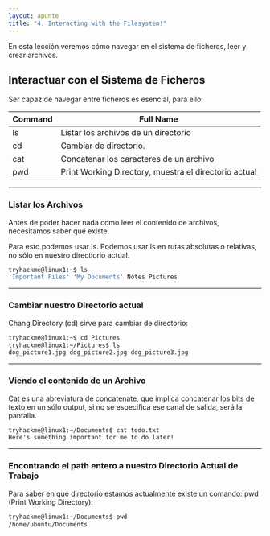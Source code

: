 ```yaml
---
layout: apunte
title: "4. Interacting with the Filesystem!"
---
```


En esta lección veremos cómo navegar en el sistema de ficheros, leer y crear archivos.

<h2>Interactuar con el Sistema de Ficheros</h2>
Ser capaz de navegar entre ficheros es esencial, para ello:

| Command | Full Name                                             |
| ------- | ----------------------------------------------------- |
| ls      | Listar los archivos de un directorio                  |
| cd      | Cambiar de directorio.                                |
| cat     | Concatenar los caracteres de un archivo               |
| pwd     | Print Working Directory, muestra el directorio actual |

-----------------
<h3>Listar los Archivos</h3>
Antes de poder hacer nada como leer el contenido de archivos, necesitamos saber qué existe.

Para esto podemos usar ls. Podemos usar ls en rutas absolutas o relativas, no sólo en nuestro directiorio actual.

```bash
tryhackme@linux1:~$ ls
'Important Files' 'My Documents' Notes Pictures
```

-------------------
<h3>Cambiar nuestro Directorio actual</h3>
Chang Directory (cd) sirve para cambiar de directorio:

```bash
tryhackme@linux1:~$ cd Pictures
tryhackme@linux1:~/Pictures$ ls
dog_picture1.jpg dog_picture2.jpg dog_picture3.jpg
```

--------------------------
<h3>Viendo el contenido de un Archivo</h3>
Cat es una abreviatura de concatenate, que implica concatenar los bits de texto en un sólo output, si no se especifica ese canal de salida, será la pantalla.

```txt
tryhackme@linux1:~/Documents$ cat todo.txt
Here's something important for me to do later!
```

--------------------------
<h3>Encontrando el path entero a nuestro Directorio Actual de Trabajo</h3>
Para saber en qué directorio estamos actualmente existe un comando: pwd (Print Working Directory):

```bash
tryhackme@linux1:~/Documents$ pwd
/home/ubuntu/Documents
```
